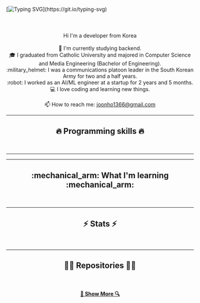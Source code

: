 [![Typing SVG](https://readme-typing-svg.demolab.com?font=Fira+Code&pause=1000&color=1A09F7&center=true&vCenter=true&multiline=true&random=false&width=435&lines=Hello%2C+Eveyone!++%E2%9C%8B;I'm+JoonHo+Seong+....;Nice+to+Meet+You!)](https://git.io/typing-svg)


<h5 align="center">
</h5>
<br>
<p align="center">
 Hi I'm a developer from Korea 
  <br>
  <br>
  🔬 I'm currently studying backend.
  <br>
  🎓 I graduated from Catholic University and majored in Computer Science and Media Engineering (Bachelor of Engineering).
  <br>
:military_helmet: I was a communications platoon leader in the South Korean Army for two and a half years.
  <br>
  :robot: I worked as an AI/ML engineer at a startup for 2 years and 5 months.
  <br>
  💻 I love coding and learning new things.
  <br>
  <br>
  📫 How to reach me: <a href="mailto: joonho1366@gmail.com">joonho1366@gmail.com</a>
</p>

<hr>
<h2 align="center">🔥 Programming skills 🔥</h2>
<br>
</p>
<hr>

<hr>
<h2 align="center">:mechanical_arm: What I'm learning :mechanical_arm:</h2>
<br>
</p>
<hr>

<h2 align="center">⚡ Stats ⚡</h2>
<br>
</p>

<hr>

<h2 align="center">👨‍💻 Repositories 👨‍💻</h2>
<br>

<h4 align="center">
  <a href="https://github.com/JoonHoSeong?tab=repositories" title="Show Repositories">🔎 Show More 🔍</a>
</h4>




